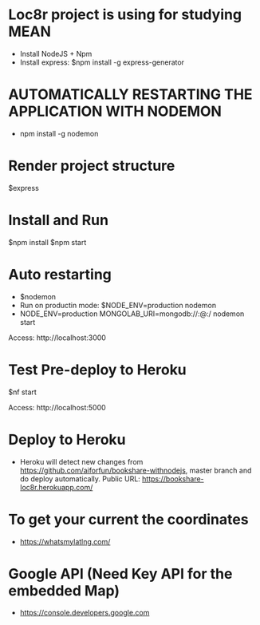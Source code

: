 # Loc8r project is using for studying MEAN
- Install NodeJS + Npm
- Install express: $npm install -g express-generator
# AUTOMATICALLY RESTARTING THE APPLICATION WITH NODEMON
- npm install -g nodemon

# Render project structure
$express

# Install and Run
$npm install
$npm start

# Auto restarting
- $nodemon
- Run on productin mode: $NODE_ENV=production nodemon
- NODE_ENV=production MONGOLAB_URI=mongodb://<username>:<password>@<hostname>:<port>/<database> nodemon start

Access: http://localhost:3000

# Test Pre-deploy to Heroku
$nf start

Access: http://localhost:5000

# Deploy to Heroku
- Heroku will detect new changes from https://github.com/aiforfun/bookshare-withnodejs, master branch and do deploy automatically.
Public URL:
https://bookshare-loc8r.herokuapp.com/

# To get your current the coordinates
- https://whatsmylatlng.com/

# Google API (Need Key API for the embedded Map)
- https://console.developers.google.com
